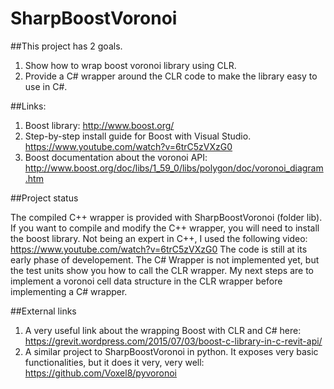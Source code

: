 # SharpBoostVoronoi

##This project has 2 goals.

1. Show how to wrap boost voronoi library using CLR.
2. Provide a C# wrapper around the CLR code to make the library easy to use in C#.

##Links:
 
1. Boost library: http://www.boost.org/
2. Step-by-step install guide for Boost with Visual Studio. https://www.youtube.com/watch?v=6trC5zVXzG0
3. Boost documentation about the voronoi API: http://www.boost.org/doc/libs/1_59_0/libs/polygon/doc/voronoi_diagram.htm

##Project status
		
The compiled C++ wrapper is provided with SharpBoostVoronoi (folder lib). If you want to compile and modify the C++ wrapper, you will need to install the boost library. Not being an expert in C++, I used the following video: https://www.youtube.com/watch?v=6trC5zVXzG0
The code is still at its early phase of developement. The C# Wrapper is not implemented yet, but the test units show you how to call the CLR wrapper. My next steps are to implement a voronoi cell data structure in the CLR wrapper before implementing a C# wrapper.

##External links
1. A very useful link about the wrapping Boost with CLR and C# here: https://grevit.wordpress.com/2015/07/03/boost-c-library-in-c-revit-api/	
2. A similar project to SharpBoostVoronoi in python. It exposes very basic functionalities, but it does it very, very well: https://github.com/Voxel8/pyvoronoi

